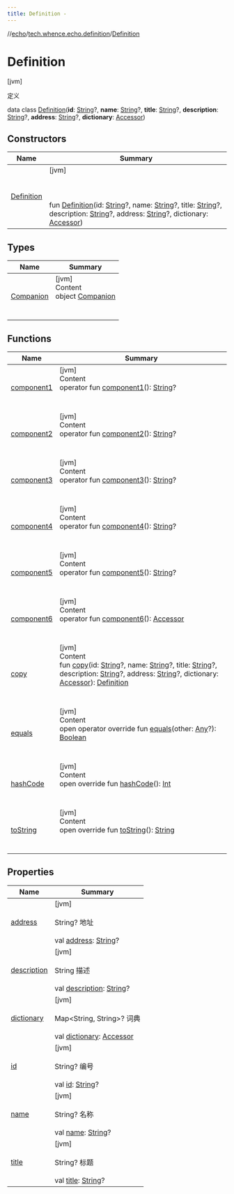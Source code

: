 ```yaml
---
title: Definition -
---
```

//[echo](../../index.md)/[tech.whence.echo.definition](../index.md)/[Definition](index.md)



# Definition  
 [jvm] 

定义

data class [Definition](index.md)(**id**: [String](https://kotlinlang.org/api/latest/jvm/stdlib/kotlin/-string/index.html)?, **name**: [String](https://kotlinlang.org/api/latest/jvm/stdlib/kotlin/-string/index.html)?, **title**: [String](https://kotlinlang.org/api/latest/jvm/stdlib/kotlin/-string/index.html)?, **description**: [String](https://kotlinlang.org/api/latest/jvm/stdlib/kotlin/-string/index.html)?, **address**: [String](https://kotlinlang.org/api/latest/jvm/stdlib/kotlin/-string/index.html)?, **dictionary**: [Accessor](../../tech.whence.echo.container.accessor/-accessor/index.md))   


## Constructors  
  
|  Name|  Summary| 
|---|---|
| [Definition](-definition.md)|  [jvm] <br><br><br><br>fun [Definition](-definition.md)(id: [String](https://kotlinlang.org/api/latest/jvm/stdlib/kotlin/-string/index.html)?, name: [String](https://kotlinlang.org/api/latest/jvm/stdlib/kotlin/-string/index.html)?, title: [String](https://kotlinlang.org/api/latest/jvm/stdlib/kotlin/-string/index.html)?, description: [String](https://kotlinlang.org/api/latest/jvm/stdlib/kotlin/-string/index.html)?, address: [String](https://kotlinlang.org/api/latest/jvm/stdlib/kotlin/-string/index.html)?, dictionary: [Accessor](../../tech.whence.echo.container.accessor/-accessor/index.md))   <br>


## Types  
  
|  Name|  Summary| 
|---|---|
| [Companion](-companion/index.md)| [jvm]  <br>Content  <br>object [Companion](-companion/index.md)  <br><br><br>


## Functions  
  
|  Name|  Summary| 
|---|---|
| [component1](component1.md)| [jvm]  <br>Content  <br>operator fun [component1](component1.md)(): [String](https://kotlinlang.org/api/latest/jvm/stdlib/kotlin/-string/index.html)?  <br><br><br>
| [component2](component2.md)| [jvm]  <br>Content  <br>operator fun [component2](component2.md)(): [String](https://kotlinlang.org/api/latest/jvm/stdlib/kotlin/-string/index.html)?  <br><br><br>
| [component3](component3.md)| [jvm]  <br>Content  <br>operator fun [component3](component3.md)(): [String](https://kotlinlang.org/api/latest/jvm/stdlib/kotlin/-string/index.html)?  <br><br><br>
| [component4](component4.md)| [jvm]  <br>Content  <br>operator fun [component4](component4.md)(): [String](https://kotlinlang.org/api/latest/jvm/stdlib/kotlin/-string/index.html)?  <br><br><br>
| [component5](component5.md)| [jvm]  <br>Content  <br>operator fun [component5](component5.md)(): [String](https://kotlinlang.org/api/latest/jvm/stdlib/kotlin/-string/index.html)?  <br><br><br>
| [component6](component6.md)| [jvm]  <br>Content  <br>operator fun [component6](component6.md)(): [Accessor](../../tech.whence.echo.container.accessor/-accessor/index.md)  <br><br><br>
| [copy](copy.md)| [jvm]  <br>Content  <br>fun [copy](copy.md)(id: [String](https://kotlinlang.org/api/latest/jvm/stdlib/kotlin/-string/index.html)?, name: [String](https://kotlinlang.org/api/latest/jvm/stdlib/kotlin/-string/index.html)?, title: [String](https://kotlinlang.org/api/latest/jvm/stdlib/kotlin/-string/index.html)?, description: [String](https://kotlinlang.org/api/latest/jvm/stdlib/kotlin/-string/index.html)?, address: [String](https://kotlinlang.org/api/latest/jvm/stdlib/kotlin/-string/index.html)?, dictionary: [Accessor](../../tech.whence.echo.container.accessor/-accessor/index.md)): [Definition](index.md)  <br><br><br>
| [equals](../../tech.whence.echo.webclient.response.exception/-response-unrecognized-exception/index.md#kotlin/Any/equals/#kotlin.Any?/PointingToDeclaration/)| [jvm]  <br>Content  <br>open operator override fun [equals](../../tech.whence.echo.webclient.response.exception/-response-unrecognized-exception/index.md#kotlin/Any/equals/#kotlin.Any?/PointingToDeclaration/)(other: [Any](https://kotlinlang.org/api/latest/jvm/stdlib/kotlin/-any/index.html)?): [Boolean](https://kotlinlang.org/api/latest/jvm/stdlib/kotlin/-boolean/index.html)  <br><br><br>
| [hashCode](../../tech.whence.echo.webclient.response.exception/-response-unrecognized-exception/index.md#kotlin/Any/hashCode/#/PointingToDeclaration/)| [jvm]  <br>Content  <br>open override fun [hashCode](../../tech.whence.echo.webclient.response.exception/-response-unrecognized-exception/index.md#kotlin/Any/hashCode/#/PointingToDeclaration/)(): [Int](https://kotlinlang.org/api/latest/jvm/stdlib/kotlin/-int/index.html)  <br><br><br>
| [toString](../../tech.whence.echo.webclient.response.exception/-response-unrecognized-exception/index.md#kotlin/Any/toString/#/PointingToDeclaration/)| [jvm]  <br>Content  <br>open override fun [toString](../../tech.whence.echo.webclient.response.exception/-response-unrecognized-exception/index.md#kotlin/Any/toString/#/PointingToDeclaration/)(): [String](https://kotlinlang.org/api/latest/jvm/stdlib/kotlin/-string/index.html)  <br><br><br>


## Properties  
  
|  Name|  Summary| 
|---|---|
| [address](index.md#tech.whence.echo.definition/Definition/address/#/PointingToDeclaration/)|  [jvm] <br><br>String? 地址<br><br>val [address](index.md#tech.whence.echo.definition/Definition/address/#/PointingToDeclaration/): [String](https://kotlinlang.org/api/latest/jvm/stdlib/kotlin/-string/index.html)?   <br>
| [description](index.md#tech.whence.echo.definition/Definition/description/#/PointingToDeclaration/)|  [jvm] <br><br>String 描述<br><br>val [description](index.md#tech.whence.echo.definition/Definition/description/#/PointingToDeclaration/): [String](https://kotlinlang.org/api/latest/jvm/stdlib/kotlin/-string/index.html)?   <br>
| [dictionary](index.md#tech.whence.echo.definition/Definition/dictionary/#/PointingToDeclaration/)|  [jvm] <br><br>Map<String, String>? 词典<br><br>val [dictionary](index.md#tech.whence.echo.definition/Definition/dictionary/#/PointingToDeclaration/): [Accessor](../../tech.whence.echo.container.accessor/-accessor/index.md)   <br>
| [id](index.md#tech.whence.echo.definition/Definition/id/#/PointingToDeclaration/)|  [jvm] <br><br>String? 编号<br><br>val [id](index.md#tech.whence.echo.definition/Definition/id/#/PointingToDeclaration/): [String](https://kotlinlang.org/api/latest/jvm/stdlib/kotlin/-string/index.html)?   <br>
| [name](index.md#tech.whence.echo.definition/Definition/name/#/PointingToDeclaration/)|  [jvm] <br><br>String? 名称<br><br>val [name](index.md#tech.whence.echo.definition/Definition/name/#/PointingToDeclaration/): [String](https://kotlinlang.org/api/latest/jvm/stdlib/kotlin/-string/index.html)?   <br>
| [title](index.md#tech.whence.echo.definition/Definition/title/#/PointingToDeclaration/)|  [jvm] <br><br>String? 标题<br><br>val [title](index.md#tech.whence.echo.definition/Definition/title/#/PointingToDeclaration/): [String](https://kotlinlang.org/api/latest/jvm/stdlib/kotlin/-string/index.html)?   <br>

